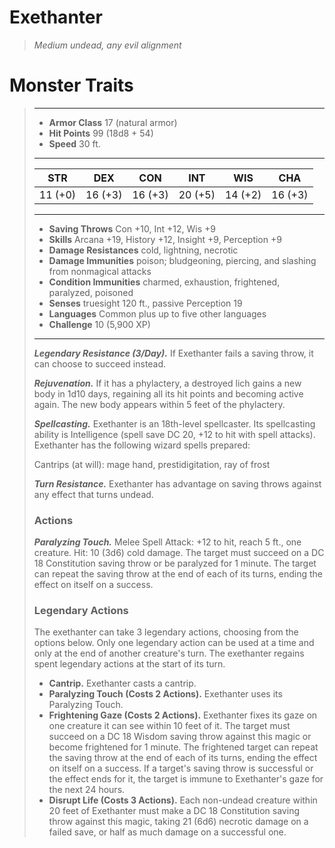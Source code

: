# Exethanter
>*Medium undead, any evil alignment*
# Monster Traits
>___
>- **Armor Class** 17 (natural armor)
>- **Hit Points** 99 (18d8 + 54)
>- **Speed** 30 ft.
>___
>|STR|DEX|CON|INT|WIS|CHA|
>|:---:|:---:|:---:|:---:|:---:|:---:|
>|11 (+0)|16 (+3)|16 (+3)|20 (+5)|14 (+2)|16 (+3)|
>___
>- **Saving Throws** Con +10, Int +12, Wis +9
>- **Skills** Arcana +19, History +12, Insight +9, Perception +9
>- **Damage Resistances** cold, lightning, necrotic
>- **Damage Immunities** poison; bludgeoning, piercing, and slashing from nonmagical attacks
>- **Condition Immunities** charmed, exhaustion, frightened, paralyzed, poisoned
>- **Senses** truesight 120 ft., passive Perception 19
>- **Languages** Common plus up to five other languages
>- **Challenge** 10 (5,900 XP)
>___
>***Legendary Resistance (3/Day).*** If Exethanter fails a saving throw, it can choose to succeed instead.  
>
>***Rejuvenation.*** If it has a phylactery, a destroyed lich gains a new body in 1d10 days, regaining all its hit points and becoming active again. The new body appears within 5 feet of the phylactery.  
>
>***Spellcasting.*** Exethanter is an 18th-level spellcaster. Its spellcasting ability is Intelligence (spell save DC 20, +12 to hit with spell attacks). Exethanter has the following wizard spells prepared:  
>
>Cantrips (at will): mage hand, prestidigitation, ray of frost  
>
>
>***Turn Resistance.*** Exethanter has advantage on saving throws against any effect that turns undead.  
>
>### Actions
>***Paralyzing Touch.*** Melee Spell Attack: +12 to hit, reach 5 ft., one creature. Hit: 10 (3d6) cold damage. The target must succeed on a DC 18 Constitution saving throw or be paralyzed for 1 minute. The target can repeat the saving throw at the end of each of its turns, ending the effect on itself on a success.  
>
>### Legendary Actions
>The exethanter can take 3 legendary actions, choosing from the options below. Only one legendary action can be used at a time and only at the end of another creature's turn. The exethanter regains spent legendary actions at the start of its turn.
>
>- **Cantrip.** Exethanter casts a cantrip.
>- **Paralyzing Touch (Costs 2 Actions).** Exethanter uses its Paralyzing Touch.
>- **Frightening Gaze (Costs 2 Actions).** Exethanter fixes its gaze on one creature it can see within 10 feet of it. The target must succeed on a DC 18 Wisdom saving throw against this magic or become frightened for 1 minute. The frightened target can repeat the saving throw at the end of each of its turns, ending the effect on itself on a success. If a target's saving throw is successful or the effect ends for it, the target is immune to Exethanter's gaze for the next 24 hours.
>- **Disrupt Life (Costs 3 Actions).** Each non-undead creature within 20 feet of Exethanter must make a DC 18 Constitution saving throw against this magic, taking 21 (6d6) necrotic damage on a failed save, or half as much damage on a successful one.
